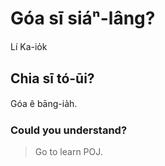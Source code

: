 # Góa sī siáⁿ-lâng?
Lí Ka-io̍k
## Chia sī tó-ūi?
Góa ê bāng-ia̍h.
### Could you understand?
> Go to learn POJ.
